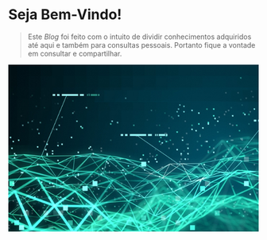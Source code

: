 # Seja Bem-Vindo!

>Este _Blog_ foi feito com o intuito de dividir conhecimentos adquiridos até aqui e também para consultas pessoais.
Portanto fique a vontade em consultar e compartilhar.

![data](img\data.jpg)